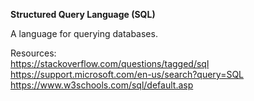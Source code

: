 <b style="font-size:14;">Structured Query Language (SQL)</b>

A language for querying databases. 

Resources: </br>
https://stackoverflow.com/questions/tagged/sql </br>
https://support.microsoft.com/en-us/search?query=SQL </br>
https://www.w3schools.com/sql/default.asp
